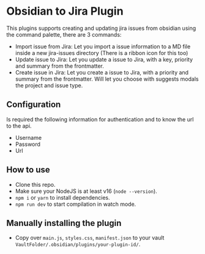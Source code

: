 # Obsidian to Jira Plugin

This plugins supports creating and updating jira issues from obsidian using the command palette, there are 3 commands:

- Import issue from Jira: Let you import a issue information to a MD file inside a new jira-issues directory (There is a ribbon icon for this too)
- Update issue to Jira: Let you update a issue to Jira, with a key, priority and summary from the frontmatter.
- Create issue in Jira: Let you create a issue to Jira, with a priority and summary from the frontmatter. Will let you choose with suggests modals the project and issue type.

## Configuration

Is required the following information for authentication and to know the url to the api.

- Username
- Password
- Url

## How to use

- Clone this repo.
- Make sure your NodeJS is at least v16 (`node --version`).
- `npm i` or `yarn` to install dependencies.
- `npm run dev` to start compilation in watch mode.

## Manually installing the plugin

- Copy over `main.js`, `styles.css`, `manifest.json` to your vault `VaultFolder/.obsidian/plugins/your-plugin-id/`.


